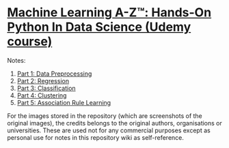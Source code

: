 # [Machine Learning A-Z™: Hands-On Python In Data Science (Udemy course)](https://www.udemy.com/course/machinelearning/)

Notes:

1. [Part 1: Data Preprocessing](https://github.com/oooookk7/machine-learning-a-to-z/wiki/Part-1:-Data-Preprocessing)
2. [Part 2: Regression](https://github.com/oooookk7/machine-learning-a-to-z/wiki/Part-2:-Regression)
3. [Part 3: Classification](https://github.com/oooookk7/machine-learning-a-to-z/wiki/Part-3:-Classification)
4. [Part 4: Clustering](https://github.com/oooookk7/machine-learning-a-to-z/wiki/Part-4:-Clustering)
5. [Part 5: Association Rule Learning](https://github.com/oooookk7/machine-learning-a-to-z/wiki/Part-5:-Association-Rule-Learning)

For the images stored in the repository (which are screenshots of the original images), the credits belongs to the original authors, organisations or universities. These are used not for any commercial purposes except as personal use for notes in this repository wiki as self-reference.
